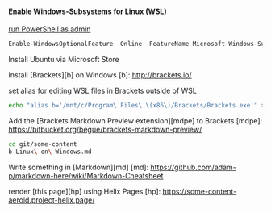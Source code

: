 #### Enable Windows-Subsystems for Linux (WSL)

[run PowerShell as admin][ms]
```powershell
Enable-WindowsOptionalFeature -Online -FeatureName Microsoft-Windows-Subsystem-Linux
```

Install Ubuntu via Microsoft Store

[ms]: https://docs.microsoft.com/de-de/windows/wsl/install-win10

Install [Brackets][b] on Windows
[b]: http://brackets.io/ 

set alias for editing WSL files in Brackets outside of WSL
```bash
echo "alias b='/mnt/c/Program\ Files\ \(x86\)/Brackets/Brackets.exe'" >>.bashrc
```

Add the [Brackets Markdown Preview extension][mdpe] to Brackets
[mdpe]: https://bitbucket.org/begue/brackets-markdown-preview/

```bash
cd git/some-content
b Linux\ on\ Windows.md
```

Write something in [Markdown][md]
[md]: https://github.com/adam-p/markdown-here/wiki/Markdown-Cheatsheet

render [this page][hp] using Helix Pages
[hp]: https://some-content-aeroid.project-helix.page/
